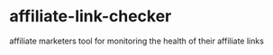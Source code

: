 # affiliate-link-checker
affiliate marketers tool for monitoring the health of their affiliate links
